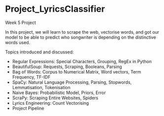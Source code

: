# Project_LyricsClassifier
Week 5 Project

In this project, we will learn to scrape the web, vectorise words, and got our model to be able to predict who songwriter is depending on the distinctive words used.

Topics introduced and discussed:

- Regular Expressions: Special Characters, Grouping, RegEx in Python
- BeautifulSoup: Requests, Scraping, Booleans, Parsing
- Bag of Words: Corpus to Numerical Matrix, Word vectors, Term Frequency, TF-IDF
- SpaCy: Natural Language Processing, Parsing, Stopwords, Lemmatisation, Tokenisation
- Naive Bayes: Probabilistic Model, Priors, Error
- ScraPy: Scraping Entire Websites, Spiders
- Lyrics Engineering: Count Vectorising
- Project Pipeline
